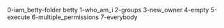 0-iam_betty-folder betty
1-who_am_i
2-groups
3-new_owner
4-empty
5-execute
6-multiple_permissions
7-everybody
